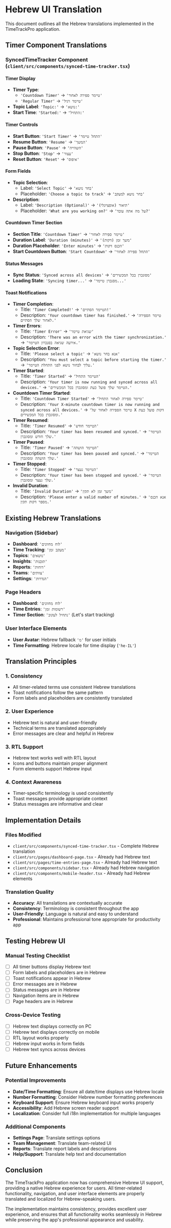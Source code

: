# Hebrew UI Translation

This document outlines all the Hebrew translations implemented in the TimeTrackPro application.

## Timer Component Translations

### SyncedTimeTracker Component (`client/src/components/synced-time-tracker.tsx`)

#### Timer Display
- **Timer Type**: 
  - `'Countdown Timer'` → `'טיימר ספירה לאחור'`
  - `'Regular Timer'` → `'טיימר רגיל'`
- **Topic Label**: `'Topic:'` → `'נושא:'`
- **Start Time**: `'Started:'` → `'התחיל:'`

#### Timer Controls
- **Start Button**: `'Start Timer'` → `'התחל טיימר'`
- **Resume Button**: `'Resume'` → `'המשך'`
- **Pause Button**: `'Pause'` → `'השהייה'`
- **Stop Button**: `'Stop'` → `'עצור'`
- **Reset Button**: `'Reset'` → `'איפוס'`

#### Form Fields
- **Topic Selection**: 
  - Label: `'Select Topic'` → `'בחר נושא'`
  - Placeholder: `'Choose a topic to track'` → `'בחר נושא למעקב'`
- **Description**: 
  - Label: `'Description (Optional)'` → `'תיאור (אופציונלי)'`
  - Placeholder: `'What are you working on?'` → `'על מה אתה עובד?'`

#### Countdown Timer Section
- **Section Title**: `'Countdown Timer'` → `'טיימר ספירה לאחור'`
- **Duration Label**: `'Duration (minutes)'` → `'משך זמן (דקות)'`
- **Duration Placeholder**: `'Enter minutes'` → `'הכנס דקות'`
- **Start Countdown Button**: `'Start Countdown'` → `'התחל ספירה לאחור'`

#### Status Messages
- **Sync Status**: `'Synced across all devices'` → `'מסונכרן בכל המכשירים'`
- **Loading State**: `'Syncing timer...'` → `'מסנכרן טיימר...'`

#### Toast Notifications
- **Timer Completion**: 
  - Title: `'Timer Completed!'` → `'הטיימר הסתיים!'`
  - Description: `'Your countdown timer has finished.'` → `'טיימר הספירה לאחור שלך הסתיים.'`
- **Timer Errors**: 
  - Title: `'Timer Error'` → `'שגיאת טיימר'`
  - Description: `'There was an error with the timer synchronization.'` → `'אירעה שגיאה בסנכרון הטיימר.'`
- **Topic Selection Error**: 
  - Title: `'Please select a topic'` → `'אנא בחר נושא'`
  - Description: `'You must select a topic before starting the timer.'` → `'עליך לבחור נושא לפני התחלת הטיימר.'`
- **Timer Started**: 
  - Title: `'Timer Started'` → `'הטיימר התחיל'`
  - Description: `'Your timer is now running and synced across all devices.'` → `'הטיימר שלך פועל כעת ומסונכרן בכל המכשירים.'`
- **Countdown Timer Started**: 
  - Title: `'Countdown Timer Started'` → `'טיימר ספירה לאחור התחיל'`
  - Description: `'Your X-minute countdown timer is now running and synced across all devices.'` → `'טיימר הספירה לאחור של X דקות פועל כעת ומסונכרן בכל המכשירים.'`
- **Timer Resumed**: 
  - Title: `'Timer Resumed'` → `'הטיימר חודש'`
  - Description: `'Your timer has been resumed and synced.'` → `'הטיימר שלך חודש ומסונכרן.'`
- **Timer Paused**: 
  - Title: `'Timer Paused'` → `'הטיימר הושהה'`
  - Description: `'Your timer has been paused and synced.'` → `'הטיימר שלך הושהה ומסונכרן.'`
- **Timer Stopped**: 
  - Title: `'Timer Stopped'` → `'הטיימר נעצר'`
  - Description: `'Your timer has been stopped and synced.'` → `'הטיימר שלך נעצר ומסונכרן.'`
- **Invalid Duration**: 
  - Title: `'Invalid Duration'` → `'משך זמן לא תקין'`
  - Description: `'Please enter a valid number of minutes.'` → `'אנא הכנס מספר דקות תקין.'`

## Existing Hebrew Translations

### Navigation (Sidebar)
- **Dashboard**: `'לוח מחוונים'`
- **Time Tracking**: `'מעקב זמן'`
- **Topics**: `'נושאים'`
- **Insights**: `'תובנות'`
- **Reports**: `'דוחות'`
- **Teams**: `'צוותים'`
- **Settings**: `'הגדרות'`

### Page Headers
- **Dashboard**: `'לוח מחוונים'`
- **Time Entries**: `'רשומות זמן'`
- **Timer Section**: `'נתחיל לעקוב'` (Let's start tracking)

### User Interface Elements
- **User Avatar**: Hebrew fallback `'מ'` for user initials
- **Time Formatting**: Hebrew locale for time display (`'he-IL'`)

## Translation Principles

### 1. Consistency
- All timer-related terms use consistent Hebrew translations
- Toast notifications follow the same pattern
- Form labels and placeholders are consistently translated

### 2. User Experience
- Hebrew text is natural and user-friendly
- Technical terms are translated appropriately
- Error messages are clear and helpful in Hebrew

### 3. RTL Support
- Hebrew text works well with RTL layout
- Icons and buttons maintain proper alignment
- Form elements support Hebrew input

### 4. Context Awareness
- Timer-specific terminology is used consistently
- Toast messages provide appropriate context
- Status messages are informative and clear

## Implementation Details

### Files Modified
- `client/src/components/synced-time-tracker.tsx` - Complete Hebrew translation
- `client/src/pages/dashboard-page.tsx` - Already had Hebrew text
- `client/src/pages/time-entries-page.tsx` - Already had Hebrew text
- `client/src/components/sidebar.tsx` - Already had Hebrew navigation
- `client/src/components/mobile-header.tsx` - Already had Hebrew elements

### Translation Quality
- **Accuracy**: All translations are contextually accurate
- **Consistency**: Terminology is consistent throughout the app
- **User-Friendly**: Language is natural and easy to understand
- **Professional**: Maintains professional tone appropriate for productivity app

## Testing Hebrew UI

### Manual Testing Checklist
- [ ] All timer buttons display Hebrew text
- [ ] Form labels and placeholders are in Hebrew
- [ ] Toast notifications appear in Hebrew
- [ ] Error messages are in Hebrew
- [ ] Status messages are in Hebrew
- [ ] Navigation items are in Hebrew
- [ ] Page headers are in Hebrew

### Cross-Device Testing
- [ ] Hebrew text displays correctly on PC
- [ ] Hebrew text displays correctly on mobile
- [ ] RTL layout works properly
- [ ] Hebrew input works in form fields
- [ ] Hebrew text syncs across devices

## Future Enhancements

### Potential Improvements
- **Date/Time Formatting**: Ensure all date/time displays use Hebrew locale
- **Number Formatting**: Consider Hebrew number formatting preferences
- **Keyboard Support**: Ensure Hebrew keyboard input works properly
- **Accessibility**: Add Hebrew screen reader support
- **Localization**: Consider full i18n implementation for multiple languages

### Additional Components
- **Settings Page**: Translate settings options
- **Team Management**: Translate team-related UI
- **Reports**: Translate report labels and descriptions
- **Help/Support**: Translate help text and documentation

## Conclusion

The TimeTrackPro application now has comprehensive Hebrew UI support, providing a native Hebrew experience for users. All timer-related functionality, navigation, and user interface elements are properly translated and localized for Hebrew-speaking users.

The implementation maintains consistency, provides excellent user experience, and ensures that all functionality works seamlessly in Hebrew while preserving the app's professional appearance and usability.
